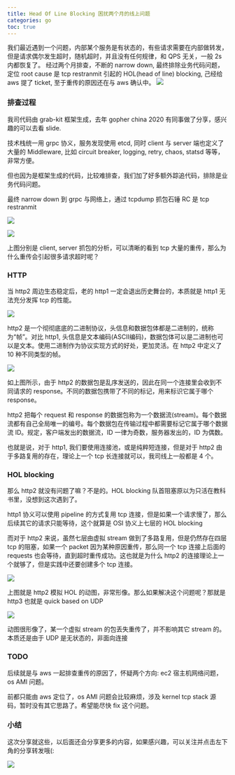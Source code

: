 ```yaml
---
title: Head Of Line Blocking 困扰两个月的线上问题
categories: go
toc: true
---
```


我们最近遇到一个问题，内部某个服务是有状态的，有些请求需要在内部做转发，但是请求偶尔发生超时，随机超时，并且没有任何规律，和 QPS 无关，一般 2s 内都恢复了。
经过两个月排查，不断的 narrow down, 最终排除业务代码问题，定位 root cause 是 tcp restranmit 引起的 HOL(head of line) blocking, 己经给 aws 提了 ticket, 至于重传的原因还在与 aws 确认中。
![](https://gitee.com/dongzerun/images/raw/master/img/hol-1.jpg)


### 排查过程
我司代码由 grab-kit 框架生成，去年 gopher china 2020 有同事做了分享，感兴趣的可以去看 slide.

技术栈统一用 grpc 协义，服务发现使用 etcd, 同时 client 与 server 端也定义了大量的 Middleware, 比如 circuit breaker, logging, retry, chaos, statsd 等等，非常方便。

但也因为是框架生成的代码，比较难排查，我们加了好多额外踪追代码，排除是业务代码问题。

最终 narrow down 到 grpc 与网络上，通过 tcpdump 抓包石锤 RC 是 tcp restranmit

![](https://gitee.com/dongzerun/images/raw/master/img/hol-2.jpg)

![](https://gitee.com/dongzerun/images/raw/master/img/hol-3.jpg)

上图分别是 client, server 抓包的分析，可以清晰的看到 tcp 大量的重传，那么为什么重传会引起很多请求超时呢？
### HTTP
当 http2 周边生态稳定后，老的 http1 一定会退出历史舞台的，本质就是 http1 无法充分发挥 tcp 的性能。

![](https://gitee.com/dongzerun/images/raw/master/img/hol-5.jpg)

http2 是一个彻彻底底的二进制协议，头信息和数据包体都是二进制的，统称为“帧”。对比 http1, 头信息是文本编码(ASCII编码)，数据包体可以是二进制也可以是文本。使用二进制作为协议实现方式的好处，更加灵活。在 http2 中定义了 10 种不同类型的帧。

![](https://gitee.com/dongzerun/images/raw/master/img/hol-6.jpg)

如上图所示，由于 http2 的数据包是乱序发送的，因此在同一个连接里会收到不同请求的 response。不同的数据包携带了不同的标记，用来标识它属于哪个 response。

http2 把每个 request 和 response 的数据包称为一个数据流(stream)。每个数据流都有自己全局唯一的编号。每个数据包在传输过程中都需要标记它属于哪个数据流 ID。规定，客户端发出的数据流，ID 一律为奇数，服务器发出的，ID 为偶数。

也就是说，对于 http1, 我们要使用连接池，或是纯粹短连接，但是对于 http2 由于多路复用的存在，理论上一个 tcp 长连接就可以，我司线上一般都是 4 个。

### HOL blocking
那么 http2 就没有问题了嘛？不是的。HOL blocking 队首阻塞原以为只活在教科书里，没想到这次遇到了。

http1 协义可以使用 pipeline 的方式复用 tcp 连接，但是如果一个请求慢了，那么后续其它的请求只能等待，这个就算是 OSI 协义上七层的 HOL blocking

而对于 http2 来说，虽然七层由虚拟 stream 做到了多路复用，但是仍然存在四层 tcp 的阻塞，如果一个 packet 因为某种原因重传，那么同一个 tcp 连接上后面的 requests 也会等待，直到超时重传成功。这也就是为什么 http2 的连接理论上一个就够了，但是实践中还要创建多个 tcp 连接。

![](https://gitee.com/dongzerun/images/raw/master/img/p99-hol-http2.gif)

上图就是 http2 模拟 HOL 的动图，非常形像。那么如果解决这个问题呢？那就是 http3 也就是 quick based on UDP

![](https://gitee.com/dongzerun/images/raw/master/img/p99-http3.gif)

动图很形像了，某一个虚拟 stream 的包丢失重传了，并不影响其它 stream 的。本质还是由于 UDP 是无状态的，非面向连接
### TODO
后续就是与 aws 一起排查重传的原因了，怀疑两个方向: ec2 宿主机网络问题，os AMI 问题。

前都只能由 aws 定位了，os AMI 问题会比较麻烦，涉及 kernel tcp stack 源码，暂时没有其它思路了。希望能尽快 fix 这个问题。

### 小结
这次分享就这些，以后面还会分享更多的内容，如果感兴趣，可以关注并点击左下角的分享转发哦(:

![](https://gitee.com/dongzerun/images/raw/master/img/dongzerun-weixin-code.png)
